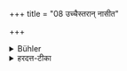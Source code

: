 +++
title = "08 उच्चैस्तरान् नासीत"

+++

<details><summary>Bühler</summary>

8. He shall not sit on a seat higher (than that of his teacher),
</details>

<details><summary>हरदत्त-टीका</summary>

## सूत्रम्
उच्चैस्तरां नाऽऽसीत ॥ ८॥  
## टिप्पनी
स्वार्थे तरप् । आचार्यासनादुच्चासने नाऽऽसीत ॥ ८॥
</details>
